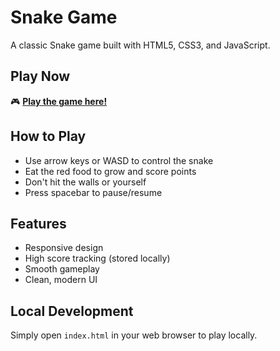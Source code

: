 # Snake Game

A classic Snake game built with HTML5, CSS3, and JavaScript.

## Play Now

🎮 **[Play the game here!](https://fbnrst.github.io/snake/)**

## How to Play

- Use arrow keys or WASD to control the snake
- Eat the red food to grow and score points
- Don't hit the walls or yourself
- Press spacebar to pause/resume

## Features

- Responsive design
- High score tracking (stored locally)
- Smooth gameplay
- Clean, modern UI

## Local Development

Simply open `index.html` in your web browser to play locally.
